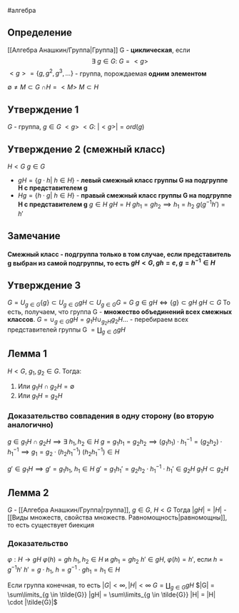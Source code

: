 #алгебра 
## Определение
[[Алгебра Анашкин/Группа|Группа]] G - **циклическая**, если $$\exists \ g \in G: \ G = <g>$$
$<g> = \{ g, g^2, g^3, \dots \}$ - группа, порождаемая **одним элементом**

$\emptyset \neq M \subset G$
$\cap H = <M>$
$M \subset H$

## Утверждение 1
$G$ - группа, $g \in G$
$<g>\  < G: \ |<g>| = ord(g)$

## Утверждение 2 (смежный класс)
$H < G$
$g \in G$ 
- $gH = \{ g \cdot h| \ h \in H \}$ - **левый смежный класс группы G на подгруппе H с представителем g**
- $Hg = \{ h \cdot g| \ h \in H \}$ - **правый смежный класс группы G на подгруппе H с представителем g**
$g \in H$
$gH = H$
$gh_1 = gh_2 \implies h_1 = h_2$
$g(g^{-1}h') = h'$

## Замечание
#### Смежный класс - подгруппа только в том случае, если представитель g выбран из самой подгруппы, то есть $gH < G, gh = e, g = h^{-1} \in H$
## Утверждение 3
$G = U_{g \in G} \{ g\} \subset U_{g \in G} gH \subset U_{g \in G} G = G$
$g \in gH \iff \{ g \} \subset gH$
$gH \subset G$
То есть, получаем, что группа G - **множество объединений всех смежных классов**.
$G = \cup_{g \in G} gH = g_1H \cup_{g_2H} g_2H \dots$ - перебираем всех представителей группы G $= \coprod_{g \in \tilde{G}} gH$  

## Лемма 1
$H < G, \ g_1, g_2 \in G$. Тогда:
1) Или $g_1H \cap g_2H = \emptyset$
2) Или $g_1H = g_2H$
### Доказательство совпадения в одну сторону (во вторую аналогично)
$g \in g_1H \cap g_2H \implies \exists \ h_1, h_2 \in H$
$g = g_1h_1 = g_2h_2 \implies (g_1h_1) \cdot h_1^{-1} = (g_2h_2) \cdot h_1^{-1} \implies g_1 = g_2 \cdot (h_2 h_1^{-1})$
$(h_2h_1^{-1}) \in H$

$g' \in g_1H \implies g' = g_1 h_1,\  h_1 \in H$
$g' = g_1h_1' = g_2 h_2 \cdot h_1^{-1} \cdot h_1' \in g_2H$
$g_1H \subset g_2H$

## Лемма 2
$G$ - [[Алгебра Анашкин/Группа|группа]], $g \in G, \ H < G$
Тогда $|gH| = |H|$ - [[Виды множеств, свойства множеств. Равномощность|равномощны]], то есть существует биекция
### Доказательство
$\varphi: H \to gH$
$\varphi(h) = gh$
$h_1, h_2 \in H$ и $gh_1 = gh_2$
$h' \in gH, \ \varphi(h) = h'$, если $h = g^{-1}h'$
$h' = g \cdot h_1, \ h = g^{-1} \cdot g h_1 = h_1 \in H$

Если группа конечная, то есть $|G| < \infty, |H| < \infty$
$G = \coprod_{g \in G} gH$
$|G| = \sum\limits_{g \in \tilde{G}} |gH| = \sum\limits_{g \in \tilde{G}} |H| = |H| \cdot |\tilde{G}|$